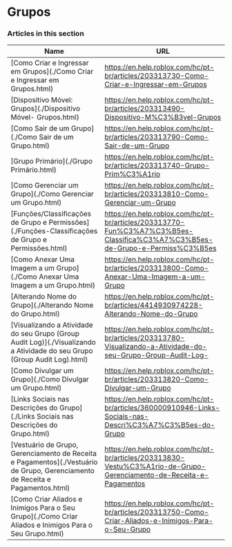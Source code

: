# Grupos  
### Articles in this section
Name|URL
-|-
[Como Criar e Ingressar em Grupos](./Como Criar e Ingressar em Grupos.html) |https://en.help.roblox.com/hc/pt-br/articles/203313730-Como-Criar-e-Ingressar-em-Grupos
[Dispositivo Móvel: Grupos](./Dispositivo Móvel- Grupos.html) |https://en.help.roblox.com/hc/pt-br/articles/203313490-Dispositivo-M%C3%B3vel-Grupos
[Como Sair de um Grupo](./Como Sair de um Grupo.html) |https://en.help.roblox.com/hc/pt-br/articles/203313790-Como-Sair-de-um-Grupo
[Grupo Primário](./Grupo Primário.html) |https://en.help.roblox.com/hc/pt-br/articles/203313740-Grupo-Prim%C3%A1rio
[Como Gerenciar um Grupo](./Como Gerenciar um Grupo.html) |https://en.help.roblox.com/hc/pt-br/articles/203313810-Como-Gerenciar-um-Grupo
[Funções/Classificações de Grupo e Permissões](./Funções-Classificações de Grupo e Permissões.html) |https://en.help.roblox.com/hc/pt-br/articles/203313770-Fun%C3%A7%C3%B5es-Classifica%C3%A7%C3%B5es-de-Grupo-e-Permiss%C3%B5es
[Como Anexar Uma Imagem a um Grupo](./Como Anexar Uma Imagem a um Grupo.html) |https://en.help.roblox.com/hc/pt-br/articles/203313800-Como-Anexar-Uma-Imagem-a-um-Grupo
[Alterando Nome do Grupo](./Alterando Nome do Grupo.html) |https://en.help.roblox.com/hc/pt-br/articles/4414930974228-Alterando-Nome-do-Grupo
[Visualizando a Atividade do seu Grupo (Group Audit Log)](./Visualizando a Atividade do seu Grupo (Group Audit Log).html) |https://en.help.roblox.com/hc/pt-br/articles/203313780-Visualizando-a-Atividade-do-seu-Grupo-Group-Audit-Log-
[Como Divulgar um Grupo](./Como Divulgar um Grupo.html) |https://en.help.roblox.com/hc/pt-br/articles/203313820-Como-Divulgar-um-Grupo
[Links Sociais nas Descrições do Grupo](./Links Sociais nas Descrições do Grupo.html) |https://en.help.roblox.com/hc/pt-br/articles/360000910946-Links-Sociais-nas-Descri%C3%A7%C3%B5es-do-Grupo
[Vestuário de Grupo, Gerenciamento de Receita e Pagamentos](./Vestuário de Grupo, Gerenciamento de Receita e Pagamentos.html) |https://en.help.roblox.com/hc/pt-br/articles/203313830-Vestu%C3%A1rio-de-Grupo-Gerenciamento-de-Receita-e-Pagamentos
[Como Criar Aliados e Inimigos Para o Seu Grupo](./Como Criar Aliados e Inimigos Para o Seu Grupo.html) |https://en.help.roblox.com/hc/pt-br/articles/203313750-Como-Criar-Aliados-e-Inimigos-Para-o-Seu-Grupo